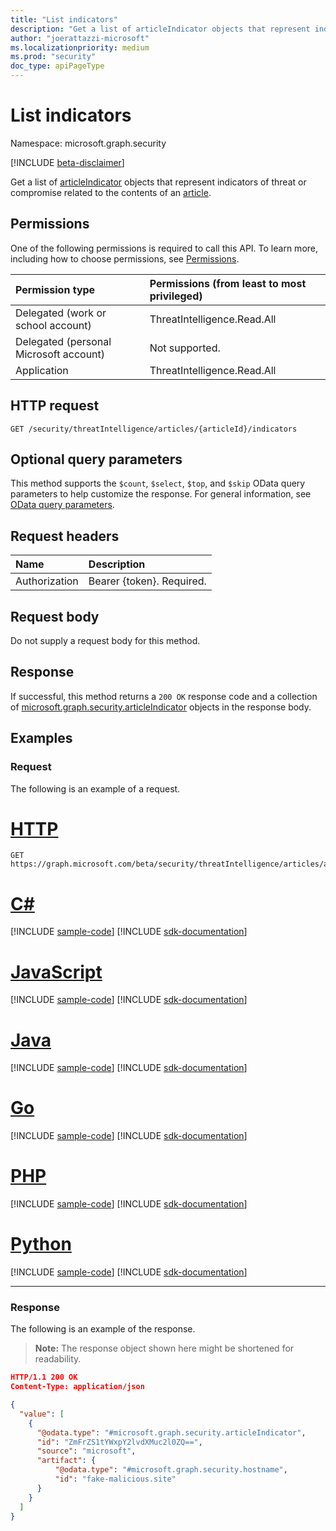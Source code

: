 ```yaml
---
title: "List indicators"
description: "Get a list of articleIndicator objects that represent indicators of threat or compromise related to the contents of an article."
author: "joerattazzi-microsoft"
ms.localizationpriority: medium
ms.prod: "security"
doc_type: apiPageType
---
```


# List indicators

Namespace: microsoft.graph.security

[!INCLUDE [beta-disclaimer](../../includes/beta-disclaimer.md)]

Get a list of [articleIndicator](../resources/security-articleindicator.md) objects that represent indicators of threat or compromise related to the contents of an [article](../resources/security-article.md).

## Permissions

One of the following permissions is required to call this API. To learn more, including how to choose permissions, see [Permissions](/graph/permissions-reference).

| Permission type                        | Permissions (from least to most privileged) |
| :------------------------------------- | :------------------------------------------ |
| Delegated (work or school account)     | ThreatIntelligence.Read.All                 |
| Delegated (personal Microsoft account) | Not supported.                              |
| Application                            | ThreatIntelligence.Read.All                 |

## HTTP request

<!-- {
  "blockType": "ignored"
}
-->

```http
GET /security/threatIntelligence/articles/{articleId}/indicators
```

## Optional query parameters

This method supports the `$count`, `$select`, `$top`, and `$skip` OData query parameters to help customize the response. For general information, see [OData query parameters](/graph/query-parameters).

## Request headers

| Name          | Description               |
| :------------ | :------------------------ |
| Authorization | Bearer {token}. Required. |

## Request body

Do not supply a request body for this method.

## Response

If successful, this method returns a `200 OK` response code and a collection of [microsoft.graph.security.articleIndicator](../resources/security-articleindicator.md) objects in the response body.

## Examples

### Request

The following is an example of a request.

# [HTTP](#tab/http)

<!-- {
  "blockType": "request",
  "name": "list_articleindicator",
  "sampleKeys": ["a272d5ab"]
}
-->

```http
GET https://graph.microsoft.com/beta/security/threatIntelligence/articles/a272d5ab/indicators
```

# [C#](#tab/csharp)

[!INCLUDE [sample-code](../includes/snippets/csharp/list-articleindicator-csharp-snippets.md)]
[!INCLUDE [sdk-documentation](../includes/snippets/snippets-sdk-documentation-link.md)]

# [JavaScript](#tab/javascript)

[!INCLUDE [sample-code](../includes/snippets/javascript/list-articleindicator-javascript-snippets.md)]
[!INCLUDE [sdk-documentation](../includes/snippets/snippets-sdk-documentation-link.md)]

# [Java](#tab/java)

[!INCLUDE [sample-code](../includes/snippets/java/list-articleindicator-java-snippets.md)]
[!INCLUDE [sdk-documentation](../includes/snippets/snippets-sdk-documentation-link.md)]

# [Go](#tab/go)

[!INCLUDE [sample-code](../includes/snippets/go/list-articleindicator-go-snippets.md)]
[!INCLUDE [sdk-documentation](../includes/snippets/snippets-sdk-documentation-link.md)]

# [PHP](#tab/php)

[!INCLUDE [sample-code](../includes/snippets/php/list-articleindicator-php-snippets.md)]
[!INCLUDE [sdk-documentation](../includes/snippets/snippets-sdk-documentation-link.md)]

# [Python](#tab/python)

[!INCLUDE [sample-code](../includes/snippets/python/list-articleindicator-python-snippets.md)]
[!INCLUDE [sdk-documentation](../includes/snippets/snippets-sdk-documentation-link.md)]

---

### Response

The following is an example of the response.

> **Note:** The response object shown here might be shortened for readability.

<!-- {
  "blockType": "response",
  "truncated": true,
  "@odata.type": "Collection(microsoft.graph.security.articleIndicator)"
}
-->

```json
HTTP/1.1 200 OK
Content-Type: application/json

{
  "value": [
    {
      "@odata.type": "#microsoft.graph.security.articleIndicator",
      "id": "ZmFrZS1tYWxpY2lvdXMuc2l0ZQ==",
      "source": "microsoft",
      "artifact": {
          "@odata.type": "#microsoft.graph.security.hostname",
          "id": "fake-malicious.site"
      }
    }
  ]
}
```
